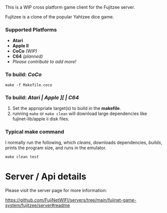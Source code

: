 This is a WIP cross platform game client for the Fujitzee server.

Fujitzee is a clone of the popular Yahtzee dice game.

### Supported Platforms
* **Atari**
* **Apple II**
* **CoCo** *(WIP)*
* **C64** *(planned)*
* *Please contribute to add more!*


### To build: *CoCo*
`make -f Makefile.coco`

### To build: *Atari | Apple ][ | C64*

1. Set the appropriate target(s) to build in the **makefile**.
2. running `make` or `make clean` will download large dependencies like fujinet-lib/apple ii disk files.

### Typical make command

I normally run the following, which *cleans*, downloads dependencies, *builds*, prints the program size, and runs in the emulator.

`make clean test`

# Server / Api details

Please visit the server page for more information:

https://github.com/FujiNetWIFI/servers/tree/main/fujinet-game-system/fujitzee/server#readme
